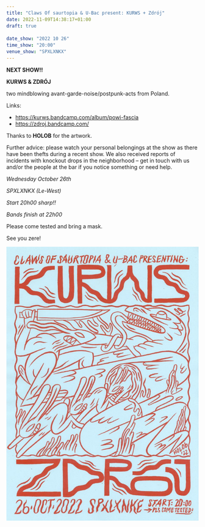 ```yaml
---
title: "Claws Of saurtopia & U-Bac present: KURWS + Zdrój"
date: 2022-11-09T14:38:17+01:00
draft: true

date_show: "2022 10 26"
time_show: "20:00"
venue_show: "SPXLXNKX"
---
```


**NEXT SHOW!!**

**KURWS & ZDRÓJ** 

two mindblowing avant-garde-noise/postpunk-acts from Poland.

Links:
- https://kurws.bandcamp.com/album/powi-fascia
- https://zdroj.bandcamp.com/

Thanks to **HOLOB** for the artwork.

Further advice: please watch your personal belongings at the show as there have been thefts during a recent show. We also received reports of incidents with knockout drops in the neighborhood – get in touch with us and/or the people at the bar if you notice something or need help. 

*Wednesday October 26th*

*SPXLXNKX (Le-West)*

*Start 20h00 sharp!!*

*Bands finish at 22h00*

Please come tested and bring a mask. 

See you zere!

![KURWS + Zdrój](/posters/2022-10-26.jpg)